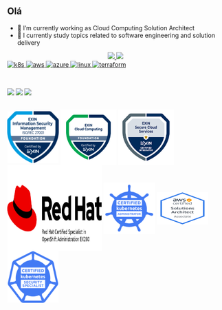 
## Olá 

- 🔭 I’m currently working as Cloud Computing Solution Architect 
- 🌱 I currently study topics related to software engineering and solution delivery

<div align="center">
<a href="https://github.com/jeliasmoreira">
<img height="150em" src="https://github-readme-stats.vercel.app/api?username=jeliasmoreira&show_icons=true&theme=dracula&include_all_commits=true&count_private=true"/>
<img height="150em" src="https://github-readme-stats.vercel.app/api/top-langs/?username=jeliasmoreira&layout=compact&langs_count=7&theme=dracula"/>
</div>

<div>
<img align="center" alt="k8s" height="50" width="60"      src="https://cdn.jsdelivr.net/gh/devicons/devicon/icons/kubernetes/kubernetes-plain.svg">
 <img align="center" alt="aws" height="50" width="60"  src="https://cdn.jsdelivr.net/gh/devicons/devicon/icons/amazonwebservices/amazonwebservices-original-wordmark.svg">     
 <img align="center" alt="azure" height="50" width="60"   src="https://cdn.jsdelivr.net/gh/devicons/devicon/icons/azure/azure-original-wordmark.svg">        
 <img align="center" alt="linux" height="50" width="60"   src="https://cdn.jsdelivr.net/gh/devicons/devicon/icons/linux/linux-original.svg">   
 <img align="center" alt="terraform" height="50" width="60"   src="https://raw.githubusercontent.com/shuaibiyy/awesome-terraform/master/terraform.svg">         
</div>

 ## 


<div style="display: inline_block"><br> 
  <a href="https://www.linkedin.com/in/jeliasmoreira/" target="_blank"><img src="https://img.shields.io/badge/-LinkedIn-%230077B5?style=for-the-badge&logo=linkedin&logoColor=white" target="_blank"></a>
  <a href="https://telegram.me/jeliasmoreira" target="_blank"><img src="https://img.shields.io/badge/Telegram-2CA5E0?style=for-the-badge&logo=telegram&logoColor=white" target="_blank"></a>
  <a href = "mailto:jeliasmoreira@gmail.com"><img src="https://img.shields.io/badge/-Gmail-%23333?style=for-the-badge&logo=gmail&logoColor=white" target="_blank"></a>  
</div>


 ## 


<div style="display: inline_block">
<img align="center" alt="exin-1" height="120" width="120" src="./icons/exin-1.png">
<img align="center" alt="exin" height="130" width="130" src="./icons/cloud-computing-foundation.png">
<img align="center" alt="exin" height="130" width="130" src="./icons/exin.png">
<img align="center" alt="redhat" height="200" width="220" src="./icons/redhat-logo-ex280.png">
<img align="center" alt="cka" height="120" width="120" src="./icons/logo_cka_whitetext-2-2-300x300.png">
<img align="center" alt="k8s" height="75" width="120" src="./icons/aws-certified-solutions-architect-associate.png">
<img align="center" alt="cks" height="120" width="120" src="./icons/kubernetes-security-specialist-logo-300x285.png">
</div><br>

